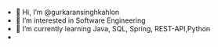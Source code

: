 - 👋 Hi, I’m @gurkaransinghkahlon
- 👀 I’m interested in Software Engineering
- 🌱 I’m currently learning Java, SQL, Spring, REST-API,Python
-

<!---
gurkaransinghkahlon/gurkaransinghkahlon is a ✨ special ✨ repository because its `README.md` (this file) appears on your GitHub profile.
You can click the Preview link to take a look at your changes.
--->
